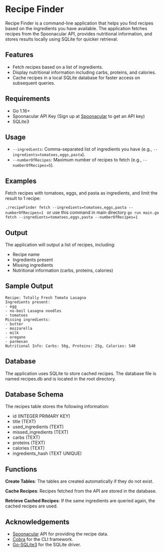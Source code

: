 # Recipe Finder

Recipe Finder is a command-line application that helps you find recipes based on the ingredients you have available. The application fetches recipes from the Spoonacular API, provides nutritional information, and stores results locally using SQLite for quicker retrieval.

## Features

- Fetch recipes based on a list of ingredients.
- Display nutritional information including carbs, proteins, and calories.
- Cache recipes in a local SQLite database for faster access on subsequent queries.

## Requirements

- Go 1.16+
- Spoonacular API Key (Sign up at [Spoonacular](https://spoonacular.com/food-api) to get an API key)
- SQLite3

## Usage
- `--ingredients`: Comma-separated list of ingredients you have (e.g., `--ingredients=tomatoes,eggs,pasta`).
- `--numberOfRecipes`: Maximum number of recipes to fetch (e.g., `--numberOfRecipes=5`).

## Examples
Fetch recipes with tomatoes, eggs, and pasta as ingredients, and limit the result to 1 recipe:

`````./recipeFinder fetch --ingredients=tomatoes,eggs,pasta --numberOfRecipes=1 `````
or use this command in main directory
````` go run main.go fetch --ingredients=tomatoes,eggs,pasta --numberOfRecipes=1 `````

## Output
The application will output a list of recipes, including:

- Recipe name
- Ingredients present
- Missing ingredients
- Nutritional information (carbs, proteins, calories)

## Sample Output
```
Recipe: Totally Fresh Tomato Lasagna
Ingredients present:
- egg
- no-boil Lasagna noodles
- tomatoes
Missing ingredients:
- butter
- mozzarella
- milk
- oregano
- parmesan
Nutritional Info: Carbs: 56g, Proteins: 25g, Calories: 540
```

## Database
The application uses SQLite to store cached recipes. The database file is named recipes.db and is located in the root directory.

## Database Schema
The recipes table stores the following information:

- id (INTEGER PRIMARY KEY)
- title (TEXT)
- used_ingredients (TEXT)
- missed_ingredients (TEXT)
- carbs (TEXT)
- proteins (TEXT)
- calories (TEXT)
- ingredients_hash (TEXT UNIQUE)

## Functions
**Create Tables**: The tables are created automatically if they do not exist.

**Cache Recipes**: Recipes fetched from the API are stored in the database.

**Retrieve Cached Recipes**: If the same ingredients are queried again, the cached recipes are used.

## Acknowledgements
- [Spoonacular](https://spoonacular.com/food-api) API for providing the recipe data.
- [Cobra](https://github.com/spf13/cobra) for the CLI framework.
- [Go-SQLite3](https://github.com/mattn/go-sqlite3) for the SQLite driver.
